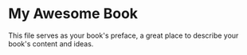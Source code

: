# My Awesome Book

This file serves as your book's preface, a great place to describe your book's content and ideas.

